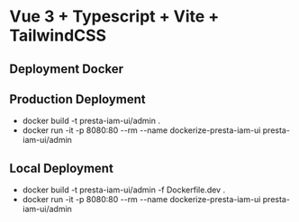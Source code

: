 # Vue 3 + Typescript + Vite + TailwindCSS

## Deployment Docker

## Production Deployment
- docker build -t presta-iam-ui/admin .
- docker run -it -p 8080:80 --rm --name dockerize-presta-iam-ui presta-iam-ui/admin

## Local Deployment
- docker build -t presta-iam-ui/admin -f Dockerfile.dev .
- docker run -it -p 8080:80 --rm --name dockerize-presta-iam-ui presta-iam-ui/admin